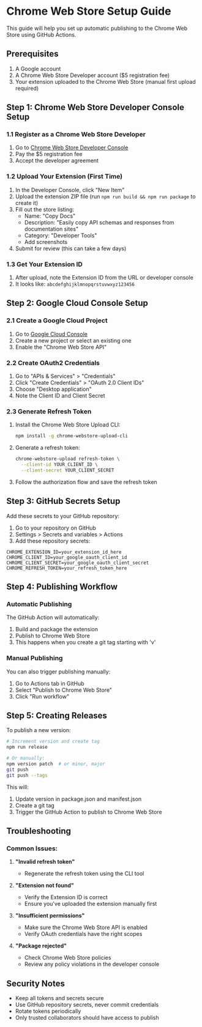 # Chrome Web Store Setup Guide

This guide will help you set up automatic publishing to the Chrome Web Store using GitHub Actions.

## Prerequisites

1. A Google account
2. A Chrome Web Store Developer account ($5 registration fee)
3. Your extension uploaded to the Chrome Web Store (manual first upload required)

## Step 1: Chrome Web Store Developer Console Setup

### 1.1 Register as a Chrome Web Store Developer
1. Go to [Chrome Web Store Developer Console](https://chrome.google.com/webstore/devconsole)
2. Pay the $5 registration fee
3. Accept the developer agreement

### 1.2 Upload Your Extension (First Time)
1. In the Developer Console, click "New Item"
2. Upload the extension ZIP file (run `npm run build && npm run package` to create it)
3. Fill out the store listing:
   - Name: "Copy Docs"
   - Description: "Easily copy API schemas and responses from documentation sites"
   - Category: "Developer Tools"
   - Add screenshots
4. Submit for review (this can take a few days)

### 1.3 Get Your Extension ID
1. After upload, note the Extension ID from the URL or developer console
2. It looks like: `abcdefghijklmnopqrstuvwxyz123456`

## Step 2: Google Cloud Console Setup

### 2.1 Create a Google Cloud Project
1. Go to [Google Cloud Console](https://console.cloud.google.com/)
2. Create a new project or select an existing one
3. Enable the "Chrome Web Store API"

### 2.2 Create OAuth2 Credentials
1. Go to "APIs & Services" > "Credentials"
2. Click "Create Credentials" > "OAuth 2.0 Client IDs"
3. Choose "Desktop application"
4. Note the Client ID and Client Secret

### 2.3 Generate Refresh Token
1. Install the Chrome Web Store Upload CLI:
   ```bash
   npm install -g chrome-webstore-upload-cli
   ```

2. Generate a refresh token:
   ```bash
   chrome-webstore-upload refresh-token \
     --client-id YOUR_CLIENT_ID \
     --client-secret YOUR_CLIENT_SECRET
   ```

3. Follow the authorization flow and save the refresh token

## Step 3: GitHub Secrets Setup

Add these secrets to your GitHub repository:

1. Go to your repository on GitHub
2. Settings > Secrets and variables > Actions
3. Add these repository secrets:

```
CHROME_EXTENSION_ID=your_extension_id_here
CHROME_CLIENT_ID=your_google_oauth_client_id
CHROME_CLIENT_SECRET=your_google_oauth_client_secret
CHROME_REFRESH_TOKEN=your_refresh_token_here
```

## Step 4: Publishing Workflow

### Automatic Publishing
The GitHub Action will automatically:
1. Build and package the extension
2. Publish to Chrome Web Store
3. This happens when you create a git tag starting with 'v'

### Manual Publishing
You can also trigger publishing manually:
1. Go to Actions tab in GitHub
2. Select "Publish to Chrome Web Store"
3. Click "Run workflow"

## Step 5: Creating Releases

To publish a new version:

```bash
# Increment version and create tag
npm run release

# Or manually:
npm version patch  # or minor, major
git push
git push --tags
```

This will:
1. Update version in package.json and manifest.json
2. Create a git tag
3. Trigger the GitHub Action to publish to Chrome Web Store

## Troubleshooting

### Common Issues:

1. **"Invalid refresh token"**
   - Regenerate the refresh token using the CLI tool

2. **"Extension not found"**
   - Verify the Extension ID is correct
   - Ensure you've uploaded the extension manually first

3. **"Insufficient permissions"**
   - Make sure the Chrome Web Store API is enabled
   - Verify OAuth credentials have the right scopes

4. **"Package rejected"**
   - Check Chrome Web Store policies
   - Review any policy violations in the developer console

## Security Notes

- Keep all tokens and secrets secure
- Use GitHub repository secrets, never commit credentials
- Rotate tokens periodically
- Only trusted collaborators should have access to publish